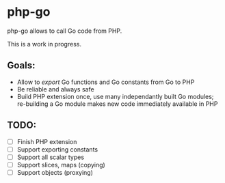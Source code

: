 # php-go

php-go allows to call Go code from PHP.

This is a work in progress.

## Goals:

- Allow to _export_ Go functions and Go constants from Go to PHP
- Be reliable and always safe
- Build PHP extension once, use many independantly built Go modules; re-building a Go module makes new code immediately available in PHP

## TODO:

- [ ] Finish PHP extension
- [ ] Support exporting constants
- [ ] Support all scalar types
- [ ] Support slices, maps (copying)
- [ ] Support objects (proxying)
